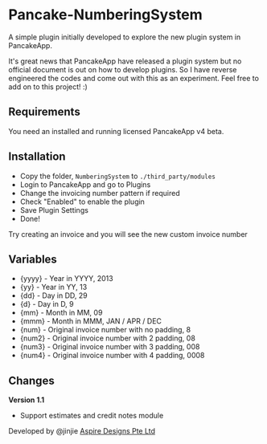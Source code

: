 Pancake-NumberingSystem
=======================

A simple plugin initially developed to explore the new plugin system in PancakeApp.

It's great news that PancakeApp have released a plugin system but no official document is out on how to develop plugins. So I have reverse engineered the codes and come out with this as an experiment. Feel free to add on to this project! :)

Requirements
------------

You need an installed and running licensed PancakeApp v4 beta.

Installation
------------

- Copy the folder, <code>NumberingSystem</code> to <code>./third_party/modules</code>
- Login to PancakeApp and go to Plugins
- Change the invoicing number pattern if required
- Check "Enabled" to enable the plugin
- Save Plugin Settings
- Done!

Try creating an invoice and you will see the new custom invoice number

Variables
---------

- {yyyy} - Year in YYYY, 2013
- {yy} - Year in YY, 13
- {dd} - Day in DD, 29
- {d} - Day in D, 9
- {mm} - Month in MM, 09
- {mmm} - Month in MMM, JAN / APR / DEC
- {num} - Original invoice number with no padding, 8
- {num2} - Original invoice number with 2 padding, 08
- {num3} - Original invoice number with 3 padding, 008
- {num4} - Original invoice number with 4 padding, 0008

Changes
-------

**Version 1.1**

- Support estimates and credit notes module

Developed by @jinjie [Aspire Designs Pte Ltd](http://www.aspiredesigns.com.sg)
